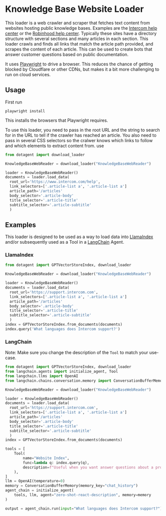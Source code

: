 # Knowledge Base Website Loader

This loader is a web crawler and scraper that fetches text content from websites hosting public knowledge bases. Examples are the [Intercom help center](https://www.intercom.com/help/en/) or the [Robinhood help center](https://robinhood.com/us/en/support/). Typically these sites have a directory structure with several sections and many articles in each section. This loader crawls and finds all links that match the article path provided, and scrapes the content of each article. This can be used to create bots that answer customer questions based on public documentation.

It uses [Playwright](https://playwright.dev/python/) to drive a browser. This reduces the chance of getting blocked by Cloudflare or other CDNs, but makes it a bit more challenging to run on cloud services.

## Usage

First run
```
playwright install
```
This installs the browsers that Playwright requires.

To use this loader, you need to pass in the root URL and the string to search for in the URL to tell if the crawler has reached an article. You also need to pass in several CSS selectors so the cralwer knows which links to follow and which elements to extract content from. use 

```python
from dotagent import download_loader

KnowledgeBaseWebReader = download_loader("KnowledgeBaseWebReader")

loader = KnowledgeBaseWebReader()
documents = loader.load_data(
  root_url='https://www.intercom.com/help', 
  link_selectors=['.article-list a', '.article-list a']
  article_path='/articles'
  body_selector='.article-body'
  title_selector='.article-title'
  subtitle_selector='.article-subtitle'
  )
```

## Examples

This loader is designed to be used as a way to load data into [LlamaIndex](https://github.com/jerryjliu/gpt_index/tree/main/gpt_index) and/or subsequently used as a Tool in a [LangChain](https://github.com/hwchase17/langchain) Agent.

### LlamaIndex

```python
from dotagent import GPTVectorStoreIndex, download_loader

KnowledgeBaseWebReader = download_loader("KnowledgeBaseWebReader")

loader = KnowledgeBaseWebReader()
documents = loader.load_data(
  root_url='https://support.intercom.com', 
  link_selectors=['.article-list a', '.article-list a']
  article_path='/articles'
  body_selector='.article-body'
  title_selector='.article-title'
  subtitle_selector='.article-subtitle'
  )
index = GPTVectorStoreIndex.from_documents(documents)
index.query('What languages does Intercom support?')
```

### LangChain

Note: Make sure you change the description of the `Tool` to match your use-case.

```python
from dotagent import GPTVectorStoreIndex, download_loader
from langchain.agents import initialize_agent, Tool
from langchain.llms import OpenAI
from langchain.chains.conversation.memory import ConversationBufferMemory

KnowledgeBaseWebReader = download_loader("KnowledgeBaseWebReader")

loader = KnowledgeBaseWebReader()
documents = loader.load_data(
  root_url='https://support.intercom.com', 
  link_selectors=['.article-list a', '.article-list a']
  article_path='/articles'
  body_selector='.article-body'
  title_selector='.article-title'
  subtitle_selector='.article-subtitle'
  )
index = GPTVectorStoreIndex.from_documents(documents)

tools = [
    Tool(
        name="Website Index",
        func=lambda q: index.query(q),
        description=f"Useful when you want answer questions about a product that has a public knowledge base.",
    ),
]
llm = OpenAI(temperature=0)
memory = ConversationBufferMemory(memory_key="chat_history")
agent_chain = initialize_agent(
    tools, llm, agent="zero-shot-react-description", memory=memory
)

output = agent_chain.run(input="What languages does Intercom support?")
```
